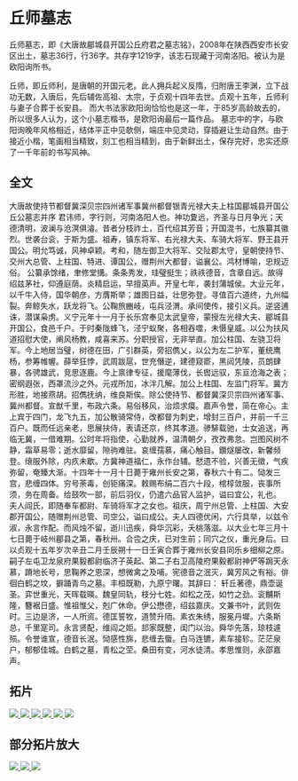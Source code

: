 # 丘师墓志

丘师墓志，即《大唐故郿城县开国公丘府君之墓志铭》，2008年在陕西西安市长安区出土，墓志36行，行36字。共存字1219字，该志石现藏于河南洛阳。被认为是欧阳询所书。

丘师，即丘师利，是唐朝的开国元老。此人拥兵起义反隋，归附唐王李渊，立下战功无数，入唐后，先后辅佐高祖、太宗，于贞观十四年去世。贞观十五年，丘师利与妻子合葬于长安县。
而大书法家欧阳询恰恰也是这一年，于85岁高龄故去的，所以很多人认为，这个小墓志楷书，是欧阳询最后一篇作品。
墓志中的字，与欧阳询晚年风格相近，结体平正中见欹侧，端庄中见灵动，穿插避让生动自然。由于接近小楷，笔画相当精致，刻工也相当精到，由于新鲜出土，保存完好，忠实还原了一千年前的书写风神。

## 全文

大唐故使持节都督冀深贝宗四州诸军事冀州都督银青光禄大夫上柱国郿城县开国公丘公墓志并序
君讳师，字行则，河南洛阳人也。神功夐远，齐圣与日月争光；天德清明，波澜与沧溟俱濬。昔者分枝祚土，百代绍其芳音；开国混书，七族纂其徽烈。世袭台衮，于斯为盛。祖寿，镇东将军、右光禄大夫、车骑大将军、野王县开国公。明允笃诚，风神卓颖。考和，随左御卫大将军、交阯郡太守，皇朝使持节、交州大总管、上柱国、特进、谭国公，赠荆州大都督，谥襄公。鸿材愽喻，忠规迈俗。 公纂承馀绪，聿修堂搆。条条秀发，珪璧挺生；祑祑德音，含章自远。故得绍兹茅社，仰遵庭荫。炎精启运，早擅英声。开皇七年，袭封蒲城侯。大业元年，以千牛入侍，国华朝彦，方膺斯举；雄图日益，壮思弥登。寻值百六道终，九州幅裂。奔鲸失水，跃龙将飞。公鞠旅豳岐，屯兵泾渭。承间使传，接引义兵。逆竖逋诛，潜谋枭虏。义宁元年十一月于长乐宫奉见太武皇帝，蒙授左光禄大夫、郿城县开国公，食邑千户。于时秦陇蜂飞，泾宁蚁聚，各相吞噬，未慑皇威。以公为扶风道招慰大使，阐风杨教，咸喜来苏。分职授官，无非举直。加公柱国、左骁卫将军。今上地居当璧，树德在田，广引群英，旁招儁乂，以公为左二护军，董统鹰杨，参筹帷幄。薛举狂悖，武周跋扈，世充僭逆，建德窥窬，黑闼凭陵，员朗肆暴，各骋雄武，竞思逐鹿。今上禀律专征，援麾薄伐，长辔远驭，东亘沧海之表；密纲遐张，西罩流沙之外。元戎所加，冰泮几解。加公上柱国、左监门将军。冀方形胜，地接燕胡。招儁抚纳，维良斯俟。除公使持节、都督冀深贝宗四州诸军事、冀州都督。宣猷千里，布政六条。易俗移风，治烦求瘼。嘉声令誉，简在帝心。主上宾于四门，龙飞九五，加公散骑常侍，改都督为刺史，增封三百户，并前一千三百户。既而任远亲老，思展扶侍，表请还京，终其孝道。骖騑载驰，士女追送，再临无冀，一借难期。公时年将指使，心勤就养，温清朝夕，孜孜弗怠。岂图风树不静，霜草易零；逝水靡留，隙驹难驻。哀缠孺慕，痛心触目。鑚燧屡改，新馨频登。缞服外除，内疚未歇。方冀神道福仁，永作台辅。憖遗不验，兴善无徵，气疾弥留，奄臻大渐。十四年十一月十日薨于雍州长安之第，春秋六十有二。恸发三宫，悲缠四体。穷号荼毒，创钜痛深。敕赐布绢二百六十段，棺椁敛服，丧事所须，务在周备。给鼓吹一部，前后羽仪，仍遣六品官人监护，谥曰宜公，礼也。 夫人阎氏，即随奉车都尉、车骑将军才之女也。祖庆，周宁州总管、上柱国、大安郡开国公，随赠荆州总管、司空公，谥曰成公。夫人四德优闲，六行具举，以兹令淑，永言作配。而风烛不留，逝川迅疾，舜华沉彩，夭桃落滋。以大业七年三月十七日薨于岐州郿县之第，春秋卅。合卺之庆，已对生前；同穴之仪，重光身后。曰以贞观十五年岁次辛丑二月壬辰朔十一日壬寅合葬于雍州长安县同乐乡细柳之原。嗣子左屯卫龙泉府果毅都尉临济子英起、第二子右卫高陵府果毅都尉神俨等跼天永慕，蹐地长号，思鞠养之恩深，想微禽之及哺。宪德音之泯灭，冀芳风之有裕。俳徊白鹤之坟，擗踊青鸟之墓。丰桓既勒，九原宁曙。其辞曰： 轩丘著德，鼎壶诞圣。弈世重光，天晖载暎。魏皇同轨，枝分七姓。如松之茂，如竹之劲。衮黼斯隆，簪裾日盛。惟祖惟父，剋广休命。伊公懋德，绍兹嘉庆。文兼书叶，武则佐时。三边是济，一人所资。德匡誓牧，道赞升陑。素衣朱绣，服冕丹墀。六条斯总，千里寔司。永言贤配，维阎之姖。邽家既整，闺门以治。舜华先落，琼枝遽殒。令誉谁宣，德音长泯。恸感性旆，悲缠去蜃。白马连镳，素车接轸。茫茫泉户，郁郁佳城。白鹤之墓，青松之茔。桑田有变，河水徒清。孝思惟则，永邵嘉声。

## 拓片

<a data-fancybox="gallery" href="/image/image-20211118071145597.png">
    <img src="/image/image-20211118071145597.png">
</a>

<a data-fancybox="gallery" href="/image/image-20211118071318307.png">
    <img src="/image/image-20211118071318307.png">
</a>

<a data-fancybox="gallery" href="/image/image-20211118071410557.png">
    <img src="/image/image-20211118071410557.png">
</a>

<a data-fancybox="gallery" href="/image/image-20211118071449254.png">
    <img src="/image/image-20211118071449254.png">
</a>

<a data-fancybox="gallery" href="/image/image-20211118071540967.png">
    <img src="/image/image-20211118071540967.png">
</a>

<a data-fancybox="gallery" href="/image/image-20211118071603129.png">
    <img src="/image/image-20211118071603129.png">
</a>

## 部分拓片放大

<a data-fancybox="gallery" href="/image/image-20211118072030541.png">
    <img src="/image/image-20211118072030541.png">
</a>

<a data-fancybox="gallery" href="/image/image-20211118072045862.png">
    <img src="/image/image-20211118072045862.png">
</a>

<a data-fancybox="gallery" href="/image/image-20211118072134189.png">
    <img src="/image/image-20211118072134189.png">
</a>